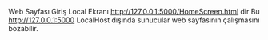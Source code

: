 Web Sayfası Giriş Local Ekranı
http://127.0.0.1:5000/HomeScreen.html dir 
Bu http://127.0.0.1:5000 LocalHost dışında sunucular web sayfasının çalışmasını bozabilir.
